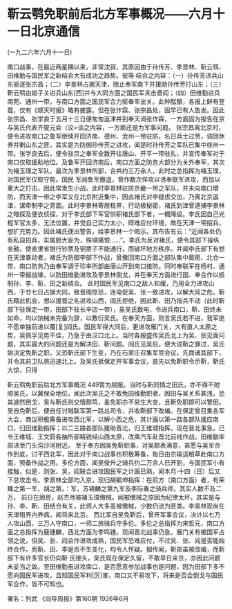 # 靳云鹗免职前后北方军事概况——六月十一日北京通信

(一九二六年六月十一日)

南口战事，在最近两星期以来，非常沈寂，其原因由于孙传芳、李景林、靳云鹗、田维勤与国民军之新结合大有成功之趋势。彼等·结合之内容：（一）孙传芳进兵山东驱逐张宗昌；（二）李景林占据天津，阻止奉军南下并援助孙传芳打山东；（三）靳云鹗由娘子关进兵山东[西]并与大同方面之国民军夹击晋阎；（四）田维勤进兵南苑、通州一带，与南口方面之国民军合力驱奉军出关。此种酝酿，各报上鲜有登载，仅有《顺天时报》略有披露。但在张作霖、张宗昌处，固早已有人告发。因此张宗昌、张学良于五月十三日便匆匆返津并到奉天谒张作霖，一方面固为报告在京与吴氏代表齐燮元会〈议>谈之内容，一方面还是为军事问题。
张宗昌离北京时，便令进攻南口之鲁军继续开回济南、德州、沧州一带驻防，名日兵士过劳，调回休养并剿山东之匪，其实是为防御孙传芳之进攻，闻是时孙传芳之军队已集中徐州一带。张学良去后，便令驻京之奉军全数开往唐山、开平一带驻扎，并宣传奉军对于南口仅取援助地位。及鲁军开回济南后，南口方面之防务大部分为关外奉军，其次为褚玉璞之军队，最次为李景林所部，合共约三万余人，此时之总指挥为褚玉璞，对国民军仅取守势。国民
军闻鲁军撤退，曾作数次佯攻以诱奉联军进攻，而加以重大之打击，因此常发生小战。此时李景林驻防京畿一带之军队，并未向南口增防，而天津一带之李军又在北京附近集中，因此褚氏对李疑虑交加，乃离北京返津，谋牵制李之旁面。此时李景林寄居租界，行动极秘密，褚氏到津曾逮捕李景林之暗探及便衣侦探，对于李氏部下军官供职褚氏部下者，一概降级。李氏因自己光棍军官太多，无法位置，并觉自己实力太小，碍难应付环境，故在天津一带招兵，想扩充势力。因此褚氏便出警告，给李景林一个暗示。其布告有云：“近闻各处仍有私自招兵，实属胆大妄为，殊堪痛恨……”。李氏为反对褚氏，便令其部下操纵金融，使直隶省银行钞票及铜票子不能通行，而破坏地方秩序。并闻李氏部下有想在天津暴动者，褚氏为防御李部下作战，曾撤回南口方面之部队集中廊房、北仓一带，南口防务乃由奉军调于珍率所部由唐山开到南口接防。同时奉联军在杨村、通州一带掘战壕，以防田维勤进攻及李景林倒戈，并在奉天方面进行国、奉合作以抵制孙、李、靳、田之新结合。
此时国民军见南口之敌人和缓，乃用全力进攻山西，于廿七日占据大同，致晋阁惊恐，连电促吴、张一致进攻，以解大同之危。靳氏藉此机会，想以援晋之名进攻山西，阎氏拒绝，因此靳、田乃按兵不动（此时靳部下驻保定一带，田部下驻长辛店一带），虽吴氏数电，令进兵南口，靳、田终未如命，均以饷械未完备为辞，以敷衍吴氏。在奉天方面，则言吴氏若不进，我军绝不愿单独前进以覆[复]阎氏。国民军得大同后，更进攻雁门关，大有直人太原之势，吴佩孚见势不佳，乃急于由汉口北上。当时各报盛传吴氏北上为吴、张见面问题，其实最大的问题还是为解决田、靳问题。阎氏见吴后，便大说靳之罪过，吴氏始决定免靳之职，又恐靳氏部下生变，乃在石家庄召集军官会议，先商诸其部下，并令其前卫队旅迅速北上。及吴氏抵保定开军事会议，首先以免靳职令示靳，靳氏大惊，只得

靳云鹗免职前后北方军事概况  449暂为屈服。当时与靳同情之田氏，亦不得不附顺吴氏，以冀保全地位。闻此次吴氏之不敢免田维勤职者，因田与吴关系甚浅，恐其遽然倒戈，吴与靳氏则交情颇笃，虽免职亦不易生大变，且靳免职即可以警田。
吴自免靳后，便自任讨贼联军第一路总司令，并收靳部下改编。在保定曾召集各军大会，商议积极筹备进攻西北军，以解小西之危，其计画以第一路各部队援应南口，归田维勤指挥；以二三路各部队援助晋北，归王维城指挥。现在晋北事急，已令王维城、王文蔚各抽所部精锐经山西太原，改乘汽车赴晋北前线作战，田维勤率部进至门头沟沙河附近。
至于奉方因吴免靳职事，对吴颇表满意，甚愿与吴军合作到底，讨平西北军，因此对于南口战事也积极筹备，每日由京输送粮草赴南口方面，预备作战之用。多伦方面，闻吴俊升之骑兵约二万余人已开到，与国民军小有接触，似是，则张、吴，阎联合进攻国民军之计画已熟，闻本月·十四（日）后又下总攻击令。李景林全部均入京，现归胡毓坤指挥：在前方（南口方面）者，有荣臻之第一军，胡之第。：军，苏锡麟之第九军及李际春之骑兵师，其实人数不及二万，
前日在廊房，赵杰师被褚玉璞缴械。闻被缴械之原因为纪律太坏，其实是与孙、李、靳、田结合有关，此师人大多虽被缴械，少数仍流为匪类。李景林现尚在天津租界内养病，闻将来北京。
西北军自吴免靳后，曾开军事会议，决计以七万人攻山西，三万人守南口，一师二旅骑兵守多伦。多伦之总指挥为宋哲元，南口方面之总指挥为鹿锺麟，西北方面为李鸣锺。现闻晋北战事仍急，雁门关有被国军占领之说，但吴、张、阎合作进攻成熟，国民军恐难应付，不过吴、张、阎是否能始终合作，而靳、田、李是否不生变化，均令人怀疑。据传闻，靳部虽被改编，而靳部下有许多官长仍向靳
氏接头，吴氏现在保定久留，不敢早日来京，亦因此问题未妥当之故。至田维勤虽进攻南口，是否愿意参加战事也是问题，因为田部下多不愿向国民军进攻，且知国民军利[厉]害，南口又不易攻下，将来是否会倒戈与国民军合作，皆不可知也。

署名：列武
《向导周报》第160期
1926年6月

